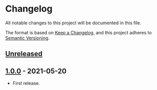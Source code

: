 # Changelog
All notable changes to this project will be documented in this file.

The format is based on [Keep a Changelog](https://keepachangelog.com/en/1.0.0/),
and this project adheres to [Semantic Versioning](https://semver.org/spec/v2.0.0.html).

## [Unreleased]

## [1.0.0] - 2021-05-20
- First release.

[Unreleased]: https://github.com/wp-pay-gateways/digiwallet/compare/1.0.0...HEAD
[1.0.0]: https://github.com/wp-pay-gateways/digiwallet/releases/tag/1.0.0
